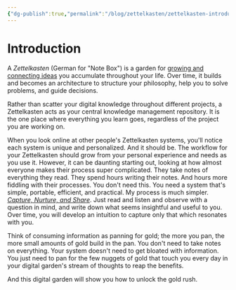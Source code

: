 ```yaml
---
{"dg-publish":true,"permalink":"/blog/zettelkasten/zettelkasten-introduction/","tags":["zettelkasten","gardenEntry"],"created":"2025-08-26T19:47:38.180+01:00","updated":"2025-08-26T20:28:43.454+01:00"}
---
```


# Introduction

A *Zettelkasten* (German for "Note Box") is a garden for [growing and connecting ideas](BLOG/ZETTELKASTEN/CONNECTING-IDEAS) you accumulate throughout your life. Over time, it builds and becomes an architecture to structure your philosophy, help you to solve problems, and guide decisions.

Rather than scatter your digital knowledge throughout different projects, a Zettelkasten acts as your central knowledge management repository. It is the one place where everything you learn goes, regardless of the project you are working on.

When you look online at other people's Zettelkasten systems, you'll notice each system is unique and personalized. And it should be. The workflow for your Zettelkasten should grow from your personal experience and needs as you use it. However, it can be daunting starting out, looking at how almost everyone makes their process super complicated. They take notes of everything they read. They spend hours writing their notes. And hours more fiddling with their processes. You don't need this. You need a system that's simple, portable, efficient, and practical. My process is much simpler. [*Capture, Nurture, and Share*](BLOG/ZETTELKASTEN/CAPTURE-NUTURE-SHARE). Just read and listen and observe with a question in mind, and write down what seems insightful and useful to you. Over time, you will develop an intuition to capture only that which resonates with you.

Think of consuming information as panning for gold; the more you pan, the more small amounts of gold build in the pan. You don't need to take notes on everything. Your system doesn't need to get bloated with information. You just need to pan for the few nuggets of gold that touch you every day in your digital garden's stream of thoughts to reap the benefits.

And this digital garden will show you how to unlock the gold rush.
